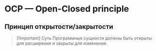 # OCP — Open-Closed principle
## Принцип открытости/закрытости

>[!Important] Суть
>Программные сущности должны быть открыты для расширения и закрыты для изменения.